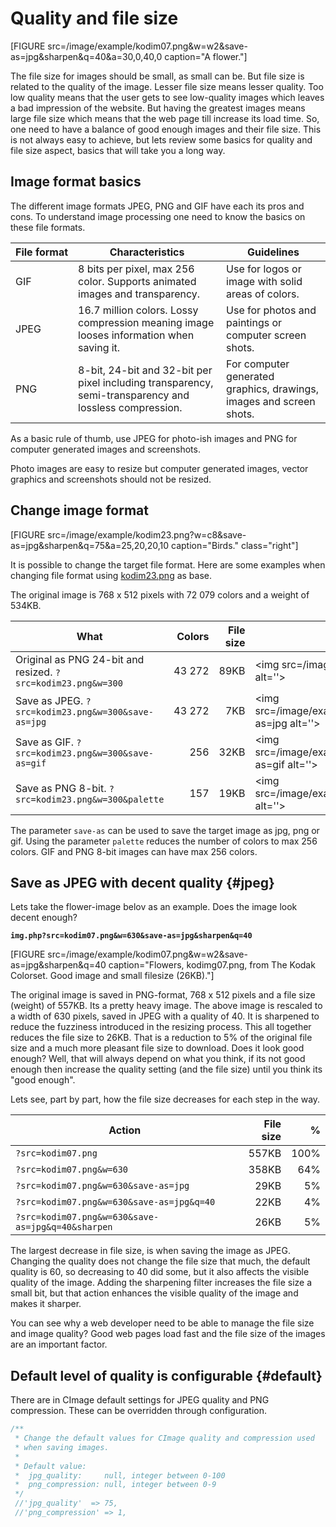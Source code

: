 Quality and file size
===============================

[FIGURE src=/image/example/kodim07.png&w=w2&save-as=jpg&sharpen&q=40&a=30,0,40,0 caption="A flower."]

The file size for images should be small, as small can be. But file size is related to the quality of the image. Lesser file size means lesser quality. Too low quality means that the user gets to see low-quality images which leaves a bad impression of the website. But having the greatest images means large file size which means that the web page till increase its load time. So, one need to have a balance of good enough images and their file size. This is not always easy to achieve, but lets review some basics for quality and file size aspect, basics that will take you a long way.


Image format basics
----------------------------------

The different image formats JPEG, PNG and GIF have each its pros and cons. To understand image processing one need to know the basics on these file formats.

| File format | Characteristics | Guidelines |
|-------------|-----------------|------------|
| GIF         | 8 bits per pixel, max 256 color. Supports animated images and transparency. | Use for logos or image with solid areas of colors. |
| JPEG        | 16.7 million colors. Lossy compression meaning image looses information when saving it. | Use for photos and paintings or computer screen shots. |
| PNG         | 8-bit, 24-bit and 32-bit per pixel including transparency, semi-transparency and lossless compression. | For computer generated graphics, drawings, images and screen shots. |

As a basic rule of thumb, use JPEG for photo-ish images and PNG for computer generated images and screenshots.

Photo images are easy to resize but computer generated images, vector graphics and screenshots should not be resized.



Change image format
----------------------------------

[FIGURE src=/image/example/kodim23.png?w=c8&save-as=jpg&sharpen&q=75&a=25,20,20,10 caption="Birds." class="right"]

It is possible to change the target file format. Here are some examples when changing file format using [kodim23.png](/image/example/kodim23.png) as base. 

The original image is 768 x 512 pixels with 72 079 colors and a weight of 534KB.

| What                     | Colors | File size | The image |
|--------------------------|-------:|----------:|-----------|
| Original as PNG 24-bit and resized. `?src=kodim23.png&w=300` | 43 272  | 89KB     | <img src=/image/example/kodim23.png&w=300 alt=''> |
| Save as JPEG. `?src=kodim23.png&w=300&save-as=jpg` | 43 272  | 7KB     | <img src=/image/example/kodim23.png&w=300&save-as=jpg alt=''> |
| Save as GIF. `?src=kodim23.png&w=300&save-as=gif` | 256  | 32KB     | <img src=/image/example/kodim23.png&w=300&save-as=gif alt=''> |
| Save as PNG 8-bit. `?src=kodim23.png&w=300&palette` | 157  | 19KB     | <img src=/image/example/kodim23.png&w=300&palette alt=''> |

The parameter `save-as` can be used to save the target image as jpg, png or gif. Using the parameter `palette` reduces the number of colors to max 256 colors. GIF and PNG 8-bit images can have max 256 colors.



Save as JPEG with decent quality {#jpeg}
----------------------------------

Lets take the flower-image belov as an example. Does the image look decent enough?

**`img.php?src=kodim07.png&w=630&save-as=jpg&sharpen&q=40`**

[FIGURE src=/image/example/kodim07.png&w=w2&save-as=jpg&sharpen&q=40 caption="Flowers, kodimg07.png, from The Kodak Colorset. Good image and small filesize (26KB)."]

The original image is saved in PNG-format, 768 x 512 pixels and a file size (weight) of 557KB. Its a pretty heavy image. The above image is rescaled to a width of 630 pixels, saved in JPEG with a quality of 40. It is sharpened to reduce the fuzziness introduced in the resizing process. This all together reduces the file size to 26KB. That is a reduction to 5% of the original file size and a much more pleasant file size to download. Does it look good enough? Well, that will always depend on what you think, if its not good enough then increase the quality setting (and the file size) until you think its "good enough".

Lets see, part by part, how the file size decreases for each step in the way.

| Action   | File size | % |
|----------|----------:|--:|
| `?src=kodim07.png` | 557KB | 100% |
| `?src=kodim07.png&w=630` | 358KB | 64% |
| `?src=kodim07.png&w=630&save-as=jpg` | 29KB | 5% |
| `?src=kodim07.png&w=630&save-as=jpg&q=40` | 22KB | 4% |
| `?src=kodim07.png&w=630&save-as=jpg&q=40&sharpen` | 26KB | 5% |

The largest decrease in file size, is when saving the image as JPEG. Changing the quality does not change the file size that much, the default quality is 60, so decreasing to 40 did some, but it also affects the visible quality of the image. Adding the sharpening filter increases the file size a small bit, but that action enhances the visible quality of the image and makes it sharper. 

You can see why a web developer need to be able to manage the file size and image quality? Good web pages load fast and the file size of the images are an important factor.



Default level of quality is configurable {#default}
---------------------------------------

There are in CImage default settings for JPEG quality and PNG compression. These can be overridden through configuration.

```php
/**
 * Change the default values for CImage quality and compression used
 * when saving images.
 *
 * Default value:
 *  jpg_quality:     null, integer between 0-100
 *  png_compression: null, integer between 0-9
 */
 //'jpg_quality'  => 75,
 //'png_compression' => 1,
```
